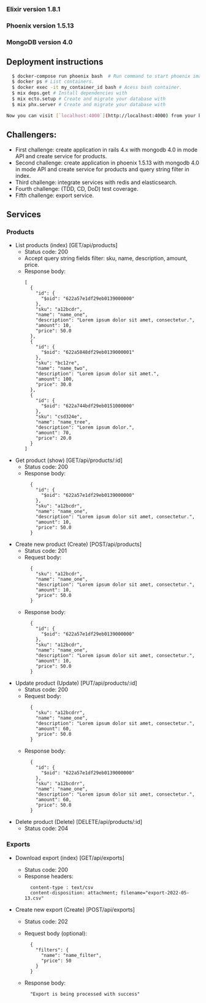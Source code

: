### Elixir version 1.8.1
### Phoenix version 1.5.13
### MongoDB version 4.0

## Deployment instructions

```bash
  $ docker-compose run phoenix bash  # Run command to start phoenix image.
  $ docker ps # List containers.
  $ docker exec -it my_container_id bash # Acess bash container.
  $ mix deps.get # Install dependencies with 
  $ mix ecto.setup # Create and migrate your database with
  $ mix phx.server # Create and migrate your database with

Now you can visit [`localhost:4000`](http://localhost:4000) from your browser.
```

## Challengers:
  - First challenge: create application in rails 4.x with mongodb 4.0 in mode API and create service for products.
  - Second challenge: create application in phoenix 1.5.13 with mongodb 4.0 in mode API and create service for products and query string filter in index.
  - Third challenge: integrate services with redis and elasticsearch.
  - Fourth challenge: (TDD, CD, DoD) test coverage.
  - Fifth challenge: export service.

## Services

### Products

* List products (index) [GET/api/products]
  * Status code: 200
  * Accept query string fields filter: sku, name, description, amount, price.
  * Response body:
      ```
      [
        {
          "id": {
            "$oid": "622a57e1df29eb0139000000"
          },
          "sku": "a12bcdr",
          "name": "name_one",
          "description": "Lorem ipsum dolor sit amet, consectetur.",
          "amount": 10,
          "price": 50.0
        },
        {
          "id": {
            "$oid": "622a5848df29eb0139000001"
          },
          "sku": "bc12re",
          "name": "name_two",
          "description": "Lorem ipsum dolor sit amet.",
          "amount": 100,
          "price": 30.0
        },
        {
          "id": {
            "$oid": "622a744bdf29eb0151000000"
          },
          "sku": "csd324e",
          "name": "name_tree",
          "description": "Lorem ipsum dolor.",
          "amount": 70,
          "price": 20.0
        }
      ]
      ```
* Get product (show) [GET/api/products/:id]
    * Status code: 200
    * Response body:
      ```
        {
          "id": {
            "$oid": "622a57e1df29eb0139000000"
          },
          "sku": "a12bcdr",
          "name": "name_one",
          "description": "Lorem ipsum dolor sit amet, consectetur.",
          "amount": 10,
          "price": 50.0
        }
      ```
* Create new product (Create) [POST/api/products]
    * Status code: 201
    * Request body:
      ```
        {
          "sku": "a12bcdr",
          "name": "name_one",
          "description": "Lorem ipsum dolor sit amet, consectetur.",
          "amount": 10,
          "price": 50.0
        }
      ```
    * Response body:
      ```
        {
          "id": {
            "$oid": "622a57e1df29eb0139000000"
          },
          "sku": "a12bcdr",
          "name": "name_one",
          "description": "Lorem ipsum dolor sit amet, consectetur.",
          "amount": 10,
          "price": 50.0
        }
      ```
* Update product (Update) [PUT/api/products/:id]
    * Status code: 200
    * Request body:
      ```
        {
          "sku": "a12bcdrr",
          "name": "name_one",
          "description": "Lorem ipsum dolor sit amet, consectetur.",
          "amount": 60,
          "price": 50.0
        }
      ```
    * Response body:
      ```
        {
          "id": {
            "$oid": "622a57e1df29eb0139000000"
          },
          "sku": "a12bcdrr",
          "name": "name_one",
          "description": "Lorem ipsum dolor sit amet, consectetur.",
          "amount": 60,
          "price": 50.0
        }
      ```
* Delete product (Delete) [DELETE/api/products/:id]
  * Status code: 204

### Exports
* Download export (index) [GET/api/exports]
  * Status code: 200
  * Response headers:
      ```
        content-type : text/csv
        content-disposition: attachment; filename="export-2022-05-13.csv"
      ```

* Create new export (Create) [POST/api/exports]
  * Status code: 202
  * Request body (optional):
    ```
      {
        "filters": {
          "name": "name_filter",
          "price": 50
        }
      }
    ```
    
  * Response body:
    ```
      "Export is being processed with success"
      ```